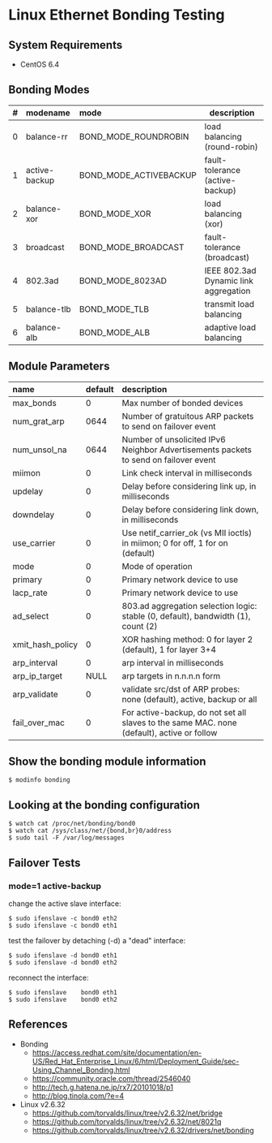 Linux Ethernet Bonding Testing
==============================

System Requirements
-------------------

+ CentOS 6.4


Bonding Modes
-------------

| # | modename      | mode                   | description                           |
|:--|:--------------|:-----------------------|---------------------------------------|
| 0 | balance-rr    | BOND_MODE_ROUNDROBIN   | load balancing (round-robin)          |
| 1 | active-backup | BOND_MODE_ACTIVEBACKUP | fault-tolerance (active-backup)       |
| 2 | balance-xor   | BOND_MODE_XOR          | load balancing (xor)                  |
| 3 | broadcast     | BOND_MODE_BROADCAST    | fault-tolerance (broadcast)           |
| 4 | 802.3ad       | BOND_MODE_8023AD       | IEEE 802.3ad Dynamic link aggregation |
| 5 | balance-tlb   | BOND_MODE_TLB          | transmit load balancing               |
| 6 | balance-alb   | BOND_MODE_ALB          | adaptive load balancing               |

Module Parameters
-----------------

| name             | default | description                                                                                 |
|:-----------------|:--------|:--------------------------------------------------------------------------------------------|
| max_bonds        | 0       | Max number of bonded devices                                                                |
| num_grat_arp     | 0644    | Number of gratuitous ARP packets to send on failover event                                  |
| num_unsol_na     | 0644    | Number of unsolicited IPv6 Neighbor Advertisements packets to send on failover event        |
| miimon           | 0       | Link check interval in milliseconds                                                         |
| updelay          | 0       | Delay before considering link up, in milliseconds                                           |
| downdelay        | 0       | Delay before considering link down, in milliseconds                                         |
| use_carrier      | 0       | Use netif_carrier_ok (vs MII ioctls) in miimon; 0 for off, 1 for on (default)               |
| mode             | 0       | Mode of operation                                                                           |
| primary          | 0       | Primary network device to use                                                               |
| lacp_rate        | 0       | Primary network device to use                                                               |
| ad_select        | 0       | 803.ad aggregation selection logic: stable (0, default), bandwidth (1), count (2)           |
| xmit_hash_policy | 0       | XOR hashing method: 0 for layer 2 (default), 1 for layer 3+4                                |
| arp_interval     | 0       | arp interval in milliseconds                                                                |
| arp_ip_target    | NULL    | arp targets in n.n.n.n form                                                                 |
| arp_validate     | 0       | validate src/dst of ARP probes: none (default), active, backup or all                       |
| fail_over_mac    | 0       | For active-backup, do not set all slaves to the same MAC.  none (default), active or follow |

Show the bonding module information
-----------------------------------

```
$ modinfo bonding
```

Looking at the bonding configuration
------------------------------------

```
$ watch cat /proc/net/bonding/bond0
$ watch cat /sys/class/net/{bond,br}0/address
$ sudo tail -F /var/log/messages
```

Failover Tests
--------------

### mode=1 active-backup

change the active slave interface:

```
$ sudo ifenslave -c bond0 eth2
$ sudo ifenslave -c bond0 eth1
```

test the failover by detaching (-d) a "dead" interface:

```
$ sudo ifenslave -d bond0 eth1
$ sudo ifenslave -d bond0 eth2
```

reconnect the interface:

```
$ sudo ifenslave    bond0 eth1
$ sudo ifenslave    bond0 eth2
```

References
----------

+ Bonding
   + https://access.redhat.com/site/documentation/en-US/Red_Hat_Enterprise_Linux/6/html/Deployment_Guide/sec-Using_Channel_Bonding.html
   + https://community.oracle.com/thread/2546040
   + http://tech.g.hatena.ne.jp/rx7/20101018/p1
   + http://blog.tinola.com/?e=4
+ Linux v2.6.32
   + https://github.com/torvalds/linux/tree/v2.6.32/net/bridge
   + https://github.com/torvalds/linux/tree/v2.6.32/net/8021q
   + https://github.com/torvalds/linux/tree/v2.6.32/drivers/net/bonding
